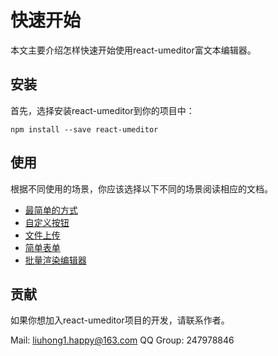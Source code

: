 # 快速开始

本文主要介绍怎样快速开始使用react-umeditor富文本编辑器。

## 安装

首先，选择安装react-umeditor到你的项目中：

	npm install --save react-umeditor
	
## 使用

根据不同使用的场景，你应该选择以下不同的场景阅读相应的文档。

- [最简单的方式](guides/base.md)
- [自定义按钮](guides/icon.md)
- [文件上传](guides/upload.md)
- [简单表单](guides/form.md)
- [批量渲染编辑器](guides/multi.md)

## 贡献

如果你想加入react-umeditor项目的开发，请联系作者。

Mail: [liuhong1.happy@163.com](mailto:liuhong1.happy@163.com)
QQ Group: 247978846